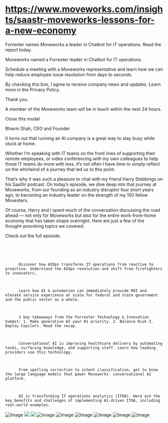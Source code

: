 # https://www.moveworks.com/insights/saastr-moveworks-lessons-for-a-new-economy

Forrester names Moveworks a leader in Chatbot for IT operations. Read the report today.

Moveworks named a Forrester leader in Chatbot for IT operations. 

Schedule a meeting with a Moveworks representative and learn how we can help reduce employee issue resolution from days to seconds.

By checking this box, I agree to receive company news and updates. Learn more in the Privacy Policy.

Thank you.

A member of the Moveworks team will be in touch within the next 24 hours.



  Close this modal
  



Bhavin Shah, CEO and Founder


It turns out that running an AI company is a great way to stay busy while stuck at home. 

Whether I’m speaking with IT teams on the front lines of supporting their remote employees, or video conferencing with my own colleagues to help those IT teams do more with less, it’s not often I have time to simply reflect on the whirlwind of a journey that led us to this point.

That’s why it was such a pleasure to chat with my friend Harry Stebbings on his SaaStr podcast. On today’s episode, we dive deep into that journey at Moveworks, from our founding as an industry disruptor four short years ago, to becoming an industry leader on the strength of my 150 fellow Movesters.

Of course, Harry and I spent much of the conversation discussing the road ahead — not only for Moveworks but also for the entire work-from-home economy that has taken shape overnight. Here are just a few of the thought-provoking topics we covered:

Check out the full episode.

 

 


          Discover how AIOps transforms IT operations from reactive to proactive. Understand the AIOps revolution and shift from firefighters to innovators.
        


          Learn how AI & automation can immediately provide ROI and elevate service experience at scale for federal and state government and the public sector as a whole.
        


          3 key takeaways from the Forrester Technology & Innovation Summit: 1. Make generative AI your #1 priority. 2. Balance Risk 3. Deploy Copilots. Read the recap.
        


          Conversational AI is improving healthcare delivery by automating tasks, surfacing knowledge, and supporting staff. Learn how leading providers use this technology.
        


          From spelling correction to intent classification, get to know the large language models that power Moveworks' conversational AI platform.
        


          AI is transforming IT operations analytics (ITOA). Here are the key benefits and challenges of implementing AI-driven ITOA, including real-world examples.
        



![Image](https://www.moveworks.com/hubfs/img/site/qr-demo.png)
![](https://www.moveworks.com/hubfs/13_MW_Blog_Feature_Saastr_Podcast.png)
![](https://www.moveworks.com/hubfs/13_MW_Blog_Feature_Saastr_Podcast.png)
![Image](https://www.moveworks.com/hs-fs/hubfs/AIOps-featured-image.png?length=50&name=AIOps-featured-image.png)
![Image](https://www.moveworks.com/hs-fs/hubfs/Public-Sector-Convo-AI.png?length=50&name=Public-Sector-Convo-AI.png)
![Image](https://www.moveworks.com/hs-fs/hubfs/Forrester%20T%26I%20%281%29.png?length=50&name=Forrester%20T&I%20%281%29.png)
![Image](https://www.moveworks.com/hs-fs/hubfs/healthcare-test.png?length=50&name=healthcare-test.png)
![Image](https://www.moveworks.com/hs-fs/hubfs/Moveworks_LLM_Feature.png?length=50&name=Moveworks_LLM_Feature.png)
![Image](https://www.moveworks.com/hs-fs/hubfs/ITOA_feature.png?length=50&name=ITOA_feature.png)
